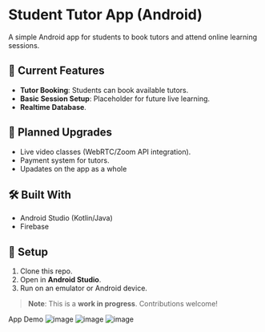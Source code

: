 # Student Tutor App (Android)  

A simple Android app for students to book tutors and attend online learning sessions.  

## 🔧 **Current Features**  
- **Tutor Booking**: Students can book available tutors.  
- **Basic Session Setup**: Placeholder for future live learning.  
- **Realtime Database**. 

## 📌 **Planned Upgrades**  
- Live video classes (WebRTC/Zoom API integration).  
- Payment system for tutors.
- Upadates on the app as a whole
 
## 🛠️ **Built With**  
- Android Studio (Kotlin/Java)  
- Firebase

## 🔨 **Setup**  
1. Clone this repo.  
2. Open in **Android Studio**.  
3. Run on an emulator or Android device.  

> **Note**: This is a **work in progress**. Contributions welcome!  

App Demo
![image](https://github.com/user-attachments/assets/e9e6e9aa-e28f-4ef9-b11a-e106e4b7f237)
![image](https://github.com/user-attachments/assets/0b19d42c-c705-4359-bb49-b0895731d832)
![image](https://github.com/user-attachments/assets/e1a3ab7c-dfda-46d7-a29e-133be8c081a9)


